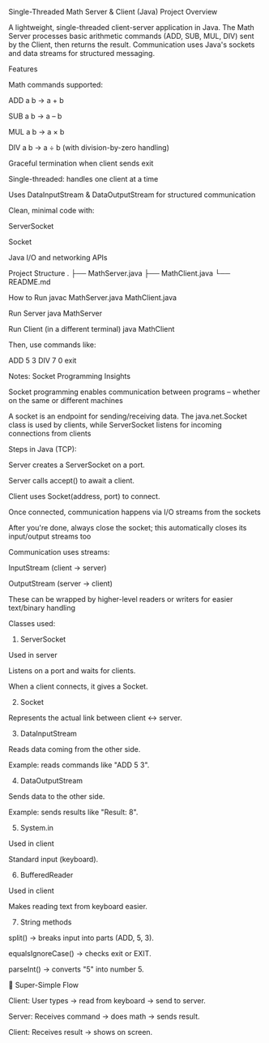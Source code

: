 Single-Threaded Math Server & Client (Java)
Project Overview

A lightweight, single-threaded client-server application in Java.
The Math Server processes basic arithmetic commands (ADD, SUB, MUL, DIV) sent by the Client, then returns the result.
Communication uses Java's sockets and data streams for structured messaging.

Features

Math commands supported:

ADD a b → a + b

SUB a b → a – b

MUL a b → a × b

DIV a b → a ÷ b (with division-by-zero handling)

Graceful termination when client sends exit

Single-threaded: handles one client at a time

Uses DataInputStream & DataOutputStream for structured communication

Clean, minimal code with:

ServerSocket

Socket

Java I/O and networking APIs

Project Structure
.
├── MathServer.java
├── MathClient.java
└── README.md

How to Run
javac MathServer.java MathClient.java

Run Server
java MathServer

Run Client (in a different terminal)
java MathClient


Then, use commands like:

ADD 5 3
DIV 7 0
exit

Notes:
Socket Programming Insights

Socket programming enables communication between programs – whether on the same or different machines 

A socket is an endpoint for sending/receiving data. The java.net.Socket class is used by clients, while ServerSocket listens for incoming connections from clients 

Steps in Java (TCP):

Server creates a ServerSocket on a port.

Server calls accept() to await a client.

Client uses Socket(address, port) to connect.

Once connected, communication happens via I/O streams from the sockets 

After you're done, always close the socket; this automatically closes its input/output streams too 

Communication uses streams:

InputStream (client → server)

OutputStream (server → client)

These can be wrapped by higher-level readers or writers for easier text/binary handling

Classes used:
1. ServerSocket

Used in server

Listens on a port and waits for clients.

When a client connects, it gives a Socket.

2. Socket

Represents the actual link between client ↔ server.

3. DataInputStream

Reads data coming from the other side.

Example: reads commands like "ADD 5 3".

4. DataOutputStream

Sends data to the other side.

Example: sends results like "Result: 8".

5. System.in

Used in client

Standard input (keyboard).

6. BufferedReader

Used in client

Makes reading text from keyboard easier.

7. String methods

split() → breaks input into parts (ADD, 5, 3).

equalsIgnoreCase() → checks exit or EXIT.

parseInt() → converts "5" into number 5.

📌 Super-Simple Flow

Client: User types → read from keyboard → send to server.

Server: Receives command → does math → sends result.

Client: Receives result → shows on screen.